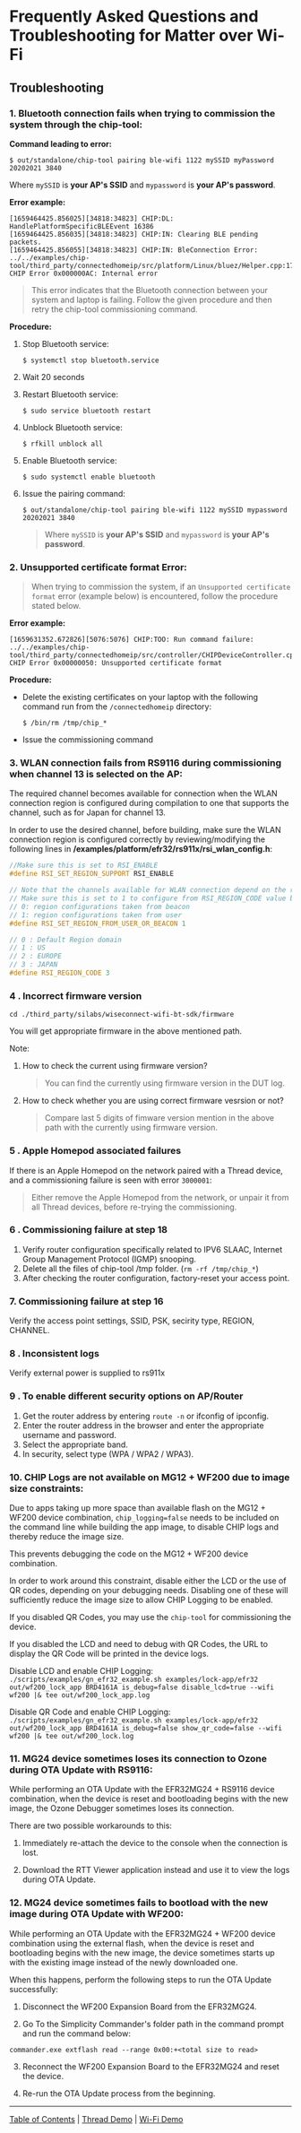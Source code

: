# Frequently Asked Questions and Troubleshooting for Matter over Wi-Fi

## Troubleshooting

### 1. Bluetooth connection fails when trying to commission the system through the chip-tool:

**Command leading to error:**

`$ out/standalone/chip-tool pairing ble-wifi 1122 mySSID myPassword 20202021 3840`

Where `mySSID` is **your AP's SSID** and `mypassword` is **your AP's password**.

**Error example:**

```log
[1659464425.856025][34818:34823] CHIP:DL: HandlePlatformSpecificBLEEvent 16386
[1659464425.856035][34818:34823] CHIP:IN: Clearing BLE pending packets.
[1659464425.856055][34818:34823] CHIP:IN: BleConnection Error: ../../examples/chip-tool/third_party/connectedhomeip/src/platform/Linux/bluez/Helper.cpp:1775: CHIP Error 0x000000AC: Internal error
```

> This error indicates that the Bluetooth connection between your system and
> laptop is failing. Follow the given procedure and then retry the chip-tool
> commissioning command.

**Procedure:**

1. Stop Bluetooth service:

    ```shell
    $ systemctl stop bluetooth.service
    ```

2. Wait 20 seconds
3. Restart Bluetooth service:

    ```shell
    $ sudo service bluetooth restart
    ```

4. Unblock Bluetooth service:

    ```shell
    $ rfkill unblock all
    ```

5. Enable Bluetooth service:

    ```shell
    $ sudo systemctl enable bluetooth
    ```

6. Issue the pairing command:

    ```shell
    $ out/standalone/chip-tool pairing ble-wifi 1122 mySSID mypassword 20202021 3840
    ```

    > Where `mySSID` is **your AP's SSID** and `mypassword` is **your AP's
    > password**.

### 2. Unsupported certificate format Error:

> When trying to commission the system, if an `Unsupported certificate format`
> error (example below) is encountered, follow the procedure stated below.

**Error example:**

```log
[1659631352.672826][5076:5076] CHIP:TOO: Run command failure: ../../examples/chip-tool/third_party/connectedhomeip/src/controller/CHIPDeviceController.cpp:1275: CHIP Error 0x00000050: Unsupported certificate format
```

**Procedure:**

-   Delete the existing certificates on your laptop with the following command
    run from the `/connectedhomeip` directory:

    ```shell
    $ /bin/rm /tmp/chip_*
    ```

-   Issue the commissioning command

### 3. WLAN connection fails from RS9116 during commissioning when channel 13 is selected on the AP:

The required channel becomes available for connection when the WLAN connection region is configured during compilation to one that supports the channel, such as for Japan for channel 13. 

In order to use the desired channel, before building, make sure the WLAN connection region is configured correctly by reviewing/modifying the following lines in 
**/examples/platform/efr32/rs911x/rsi_wlan_config.h**:
```c
//Make sure this is set to RSI_ENABLE
#define RSI_SET_REGION_SUPPORT RSI_ENABLE

// Note that the channels available for WLAN connection depend on the region selected
// Make sure this is set to 1 to configure from RSI_REGION_CODE value below
// 0: region configurations taken from beacon
// 1: region configurations taken from user
#define RSI_SET_REGION_FROM_USER_OR_BEACON 1

// 0 : Default Region domain
// 1 : US
// 2 : EUROPE
// 3 : JAPAN
#define RSI_REGION_CODE 3
```

### 4 . Incorrect firmware version

```shell
cd ./third_party/silabs/wiseconnect-wifi-bt-sdk/firmware
```

You will get appropriate firmware in the above mentioned path.

Note:

1.  How to check the current using firmware version?

    > You can find the currently using firmware version in the DUT log.

2.  How to check whether you are using correct firmware vesrsion or not?

    > Compare last 5 digits of fimware version mention in the above path with
    > the currently using firmware version.

### 5 . Apple Homepod associated failures

If there is an Apple Homepod on the network paired with a Thread device, and a commissioning failure is seen with error `3000001`:

> Either remove the Apple Homepod from the network, or unpair it from all Thread devices, before re-trying the commissioning.

### 6 . Commissioning failure at step 18

1. Verify router configuration specifically related to IPV6 SLAAC, Internet Group Management Protocol (IGMP) snooping.
2. Delete all the files of chip-tool /tmp folder. (`rm -rf /tmp/chip_*`)
3. After checking the router configuration, factory-reset your access point.

### 7. Commissioning failure at step 16

Verify the access point settings, SSID, PSK, secirity type, REGION, CHANNEL.

### 8 . Inconsistent logs

Verify external power is supplied to rs911x

### 9 . To enable different security options on AP/Router 

1. Get the router address by entering `route -n` or ifconfig of ipconfig.
2. Enter the router address in the browser and enter the appropriate username and password.
3. Select the appropriate band.
4. In security, select type (WPA / WPA2 / WPA3). 

### 10. CHIP Logs are not available on MG12 + WF200 due to image size constraints:

Due to apps taking up more space than available flash on the MG12 + WF200 device combination, `chip_logging=false` needs to be included on the command line while building the app image, 
to disable CHIP logs and thereby reduce the image size.

This prevents debugging the code on the MG12 + WF200 device combination.

In order to work around this constraint, disable either the LCD or the use of QR codes, depending on your debugging needs. Disabling one of these will sufficiently reduce the image size to allow 
CHIP Logging to be enabled. 

If you disabled QR Codes, you may use the `chip-tool` for commissioning the device.

If you disabled the LCD and need to debug with QR Codes, the URL to display the QR Code will be printed in the device logs.

Disable LCD and enable CHIP Logging:
`./scripts/examples/gn_efr32_example.sh examples/lock-app/efr32 out/wf200_lock_app BRD4161A is_debug=false disable_lcd=true --wifi wf200 |& tee out/wf200_lock_app.log`

Disable QR Code and enable CHIP Logging:
`./scripts/examples/gn_efr32_example.sh examples/lock-app/efr32 out/wf200_lock_app BRD4161A is_debug=false show_qr_code=false --wifi wf200 |& tee out/wf200_lock.log`

### 11. MG24 device sometimes loses its connection to Ozone during OTA Update with RS9116:

While performing an OTA Update with the EFR32MG24 + RS9116 device combination, when the device is reset and bootloading begins with the new image, the Ozone Debugger sometimes loses its connection.

There are two possible workarounds to this:

1. Immediately re-attach the device to the console when the connection is lost.

2. Download the RTT Viewer application instead and use it to view the logs during OTA Update.

### 12. MG24 device sometimes fails to bootload with the new image during OTA Update with WF200:

While performing an OTA Update with the EFR32MG24 + WF200 device combination using the external flash, when the device is reset and bootloading begins with the new image, the device sometimes starts up 
with the existing image instead of the newly downloaded one.

When this happens, perform the following steps to run the OTA Update successfully:

1. Disconnect the WF200 Expansion Board from the EFR32MG24.

2. Go To the Simplicity Commander's folder path in the command prompt and run the command below:
```shell
commander.exe extflash read --range 0x00:+<total size to read>
```

3. Reconnect the WF200 Expansion Board to the EFR32MG24 and reset the device.

4. Re-run the OTA Update process from the beginning.


---

[Table of Contents](../README.md) | [Thread Demo](../thread/DEMO_OVERVIEW.md) |
[Wi-Fi Demo](./DEMO_OVERVIEW.md)
